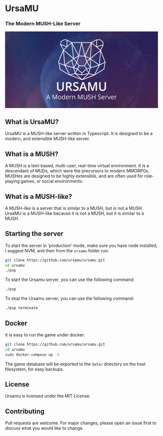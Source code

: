 # UrsaMU

### The Modern MUSH-Like Server

![ursamu header](ursamu_github_banner.png)

## What is UrsaMU?

UrsaMU is a MUSH-like server written in Typescript. It is designed to be a modern, and extensible MUSH-like server.

## What is a MUSH?

A MUSH is a text-based, multi-user, real-time virtual environment. It is a descendant of MUDs, which were the precursors to modern MMORPGs. MUSHes are designed to be highly extensible, and are often used for role-playing games, or social environments.

## What is a MUSH-like?

A MUSH-like is a server that is similar to a MUSH, but is not a MUSH. UrsaMU is a MUSH-like because it is not a MUSH, but it is similar to a MUSH.

## Starting the server

To start the server in 'production' mode, make sure you have node installed, I suggest NVM, and then from the `ursamu` folder run:

```bash
git clone https://github.com/ursamu/ursamu.git
cd ursamu
./pup
```

To start the Ursamu server, you can use the following command:

```bash
./pup
```

To stop the Ursamu server, you can use the following command:

```bash
./pup terminate
```

## Docker

It is easy to run the game under docker:

```bash
git clone https://github.com/ursamu/ursamu.git
cd ursamu
sudo docker-compose up -d
```

The game database will be exported to the `data/` directory on the host filesystem, for easy backups.

## License

Ursamu is licensed under the MIT License.

## Contributing

Pull requests are welcome. For major changes, please open an issue first to discuss what you would like to change.
